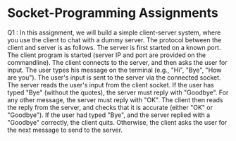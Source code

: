 # Socket-Programming Assignments

Q1 : 
In this assignment, we will build a simple client-server system, where you use the client to chat with a dummy server. The protocol between the client and server is as follows.
The server is first started on a known port.
The client program is started (server IP and port are provided on the commandline).
The client connects to the server, and then asks the user for input. The user types his message on the terminal (e.g., "Hi", "Bye", "How are you"). The user's input is sent to the server via the connected socket.
The server reads the user's input from the client socket. If the user has typed "Bye" (without the quotes), the server must reply with "Goodbye". For any other message, the server must reply with "OK".
The client then reads the reply from the server, and checks that it is accurate (either "OK" or "Goodbye").
If the user had typed "Bye", and the server replied with a "Goodbye" correctly, the client quits. Otherwise, the client asks the user for the next message to send to the server.
